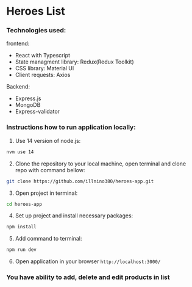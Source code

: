 # Heroes List

### Technologies used:

frontend:
- React with Typescript
- State managment library: Redux(Redux Toolkit)
- CSS library: Material UI
- Client requests: Axios

Backend:
- Express.js
- MongoDB
- Express-validator

### Instructions how to run application locally:
1. Use 14 version of node.js:
```bash 
nvm use 14
```
2. Clone the repository to your local machine, open terminal and clone repo with command bellow:
```bash 
git clone https://github.com/illnino380/heroes-app.git
```
3. Open project in terminal:
```bash 
cd heroes-app
```
4. Set up project and install necessary packages:
```bash 
npm install
```
5. Add command to terminal:
```bash 
npm run dev
```
6. Open application in your browser `http://localhost:3000/`

### You have ability to add, delete and edit products in list